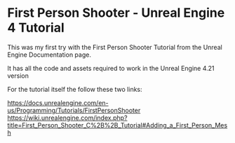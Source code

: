 # First Person Shooter - Unreal Engine 4 Tutorial

This was my first try with the First Person Shooter Tutorial from the Unreal Engine Documentation page.

It has all the code and assets required to work in the Unreal Engine 4.21 version


For the tutorial itself the follow these two links:

https://docs.unrealengine.com/en-us/Programming/Tutorials/FirstPersonShooter
https://wiki.unrealengine.com/index.php?title=First_Person_Shooter_C%2B%2B_Tutorial#Adding_a_First_Person_Mesh
